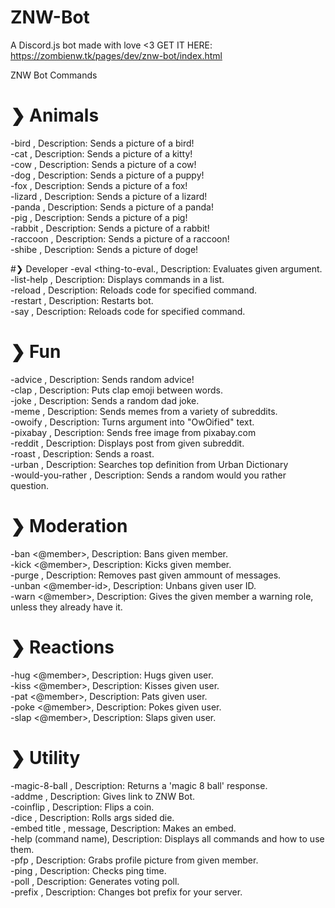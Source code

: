 # ZNW-Bot
A Discord.js bot made with love <3
GET IT HERE: https://zombienw.tk/pages/dev/znw-bot/index.html

ZNW Bot Commands

# ❯ Animals
-bird , Description: Sends a picture of a bird! <br>
-cat , Description: Sends a picture of a kitty! <br>
-cow , Description: Sends a picture of a cow! <br>
-dog , Description: Sends a picture of a puppy! <br>
-fox , Description: Sends a picture of a fox! <br>
-lizard , Description: Sends a picture of a lizard! <br>
-panda , Description: Sends a picture of a panda! <br>
-pig , Description: Sends a picture of a pig! <br>
-rabbit , Description: Sends a picture of a rabbit! <br>
-raccoon , Description: Sends a picture of a raccoon! <br>
-shibe , Description: Sends a picture of doge! <br>

#❯ Developer
-eval <thing-to-eval., Description: Evaluates given argument. <br>
-list-help , Description: Displays commands in a list. <br>
-reload <command-name>, Description: Reloads code for specified command. <br>
-restart , Description: Restarts bot. <br>
-say <command-name>, Description: Reloads code for specified command. <br>

# ❯ Fun
-advice , Description: Sends random advice! <br>
-clap , Description: Puts clap emoji between words. <br>
-joke , Description: Sends a random dad joke. <br>
-meme , Description: Sends memes from a variety of subreddits. <br>
-owoify <text>, Description: Turns argument into "OwOified" text. <br>
-pixabay <query>, Description: Sends free image from pixabay.com <br>
-reddit <query>, Description: Displays post from given subreddit. <br>
-roast , Description: Sends a roast. <br>
-urban <query>, Description: Searches top definition from Urban Dictionary <br>
-would-you-rather , Description: Sends a random would you rather question. <br>
  
# ❯ Moderation
-ban <@member>, Description: Bans given member. <br>
-kick <@member>, Description: Kicks given member. <br>
-purge <number>, Description: Removes past given ammount of messages. <br>
-unban <@member-id>, Description: Unbans given user ID. <br>
-warn <@member>, Description: Gives the given member a warning role, unless they already have it. <br>
  
# ❯ Reactions
-hug <@member>, Description: Hugs given user. <br>
-kiss <@member>, Description: Kisses given user. <br>
-pat <@member>, Description: Pats given user. <br>
-poke <@member>, Description: Pokes given user. <br>
-slap <@member>, Description: Slaps given user. <br>

# ❯ Utility
-magic-8-ball , Description: Returns a 'magic 8 ball' response. <br>
-addme , Description: Gives link to ZNW Bot. <br>
-coinflip , Description: Flips a coin. <br>
-dice <dice-side>, Description: Rolls args sided die. <br>
-embed title , message, Description: Makes an embed. <br>
-help (command name), Description: Displays all commands and how to use them. <br>
-pfp , Description: Grabs profile picture from given member. <br>
-ping , Description: Checks ping time. <br>
-poll <topic>, Description: Generates voting poll. <br>
-prefix <new-prefix>, Description: Changes bot prefix for your server. <br>
